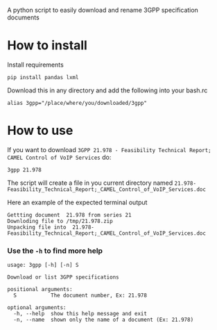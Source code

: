 A python script to easily download and rename 3GPP specification documents

# How to install

Install requirements

```
pip install pandas lxml
```

Download this in any directory and add the following into your bash.rc

```
alias 3gpp="/place/where/you/downloaded/3gpp"
```

# How to use

If you want to download `3GPP 21.978 - Feasibility Technical Report; CAMEL Control of VoIP Services` do:

```
3gpp 21.978
```

The script will create a file in you current directory named `21.978-Feasibility_Technical_Report;_CAMEL_Control_of_VoIP_Services.doc`

Here an example of the expected terminal output

```
Gettting document  21.978 from series 21
Downloding file to /tmp/21.978.zip
Unpacking file into  21.978-Feasibility_Technical_Report;_CAMEL_Control_of_VoIP_Services.doc
```

### Use the `-h` to find more help

```
usage: 3gpp [-h] [-n] S

Download or list 3GPP specifications

positional arguments:
  S           The document number, Ex: 21.978

optional arguments:
  -h, --help  show this help message and exit
  -n, --name  shown only the name of a document (Ex: 21.978)
```
